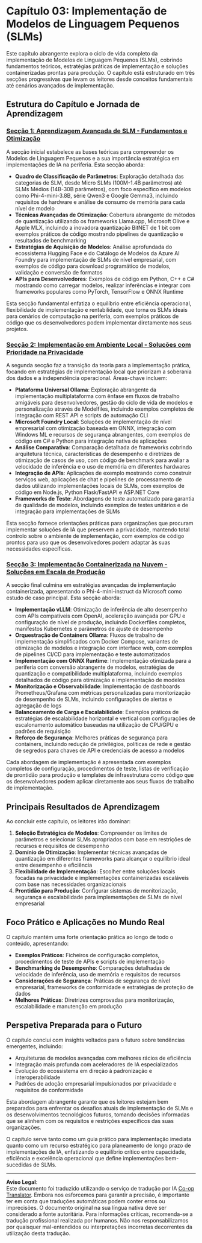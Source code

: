 <!--
CO_OP_TRANSLATOR_METADATA:
{
  "original_hash": "6cf75ae5b01949656a3ad41425c7ffe4",
  "translation_date": "2025-09-17T13:43:29+00:00",
  "source_file": "Module03/README.md",
  "language_code": "pt"
}
-->
# Capítulo 03: Implementação de Modelos de Linguagem Pequenos (SLMs)

Este capítulo abrangente explora o ciclo de vida completo da implementação de Modelos de Linguagem Pequenos (SLMs), cobrindo fundamentos teóricos, estratégias práticas de implementação e soluções containerizadas prontas para produção. O capítulo está estruturado em três secções progressivas que levam os leitores desde conceitos fundamentais até cenários avançados de implementação.

## Estrutura do Capítulo e Jornada de Aprendizagem

### **[Secção 1: Aprendizagem Avançada de SLM - Fundamentos e Otimização](./01.SLMAdvancedLearning.md)**
A secção inicial estabelece as bases teóricas para compreender os Modelos de Linguagem Pequenos e a sua importância estratégica em implementações de IA na periferia. Esta secção aborda:

- **Quadro de Classificação de Parâmetros**: Exploração detalhada das categorias de SLM, desde Micro SLMs (100M-1.4B parâmetros) até SLMs Médios (14B-30B parâmetros), com foco específico em modelos como Phi-4-mini-3.8B, série Qwen3 e Google Gemma3, incluindo requisitos de hardware e análise de consumo de memória para cada nível de modelo
- **Técnicas Avançadas de Otimização**: Cobertura abrangente de métodos de quantização utilizando os frameworks Llama.cpp, Microsoft Olive e Apple MLX, incluindo a inovadora quantização BitNET de 1 bit com exemplos práticos de código mostrando pipelines de quantização e resultados de benchmarking
- **Estratégias de Aquisição de Modelos**: Análise aprofundada do ecossistema Hugging Face e do Catálogo de Modelos da Azure AI Foundry para implementação de SLMs de nível empresarial, com exemplos de código para download programático de modelos, validação e conversão de formatos
- **APIs para Desenvolvedores**: Exemplos de código em Python, C++ e C# mostrando como carregar modelos, realizar inferências e integrar com frameworks populares como PyTorch, TensorFlow e ONNX Runtime

Esta secção fundamental enfatiza o equilíbrio entre eficiência operacional, flexibilidade de implementação e rentabilidade, que torna os SLMs ideais para cenários de computação na periferia, com exemplos práticos de código que os desenvolvedores podem implementar diretamente nos seus projetos.

### **[Secção 2: Implementação em Ambiente Local - Soluções com Prioridade na Privacidade](./02.DeployingSLMinLocalEnv.md)**
A segunda secção faz a transição da teoria para a implementação prática, focando em estratégias de implementação local que priorizam a soberania dos dados e a independência operacional. Áreas-chave incluem:

- **Plataforma Universal Ollama**: Exploração abrangente da implementação multiplataforma com ênfase em fluxos de trabalho amigáveis para desenvolvedores, gestão do ciclo de vida de modelos e personalização através de Modelfiles, incluindo exemplos completos de integração com REST API e scripts de automação CLI
- **Microsoft Foundry Local**: Soluções de implementação de nível empresarial com otimização baseada em ONNX, integração com Windows ML e recursos de segurança abrangentes, com exemplos de código em C# e Python para integração nativa de aplicações
- **Análise Comparativa**: Comparação detalhada de frameworks cobrindo arquitetura técnica, características de desempenho e diretrizes de otimização de casos de uso, com código de benchmark para avaliar a velocidade de inferência e o uso de memória em diferentes hardwares
- **Integração de APIs**: Aplicações de exemplo mostrando como construir serviços web, aplicações de chat e pipelines de processamento de dados utilizando implementações locais de SLMs, com exemplos de código em Node.js, Python Flask/FastAPI e ASP.NET Core
- **Frameworks de Teste**: Abordagens de teste automatizado para garantia de qualidade de modelos, incluindo exemplos de testes unitários e de integração para implementações de SLMs

Esta secção fornece orientações práticas para organizações que procuram implementar soluções de IA que preservem a privacidade, mantendo total controlo sobre o ambiente de implementação, com exemplos de código prontos para uso que os desenvolvedores podem adaptar às suas necessidades específicas.

### **[Secção 3: Implementação Containerizada na Nuvem - Soluções em Escala de Produção](./03.DeployingSLMinCloud.md)**
A secção final culmina em estratégias avançadas de implementação containerizada, apresentando o Phi-4-mini-instruct da Microsoft como estudo de caso principal. Esta secção aborda:

- **Implementação vLLM**: Otimização de inferência de alto desempenho com APIs compatíveis com OpenAI, aceleração avançada por GPU e configuração de nível de produção, incluindo Dockerfiles completos, manifestos Kubernetes e parâmetros de ajuste de desempenho
- **Orquestração de Containers Ollama**: Fluxos de trabalho de implementação simplificados com Docker Compose, variantes de otimização de modelos e integração com interface web, com exemplos de pipelines CI/CD para implementação e teste automatizados
- **Implementação com ONNX Runtime**: Implementação otimizada para a periferia com conversão abrangente de modelos, estratégias de quantização e compatibilidade multiplataforma, incluindo exemplos detalhados de código para otimização e implementação de modelos
- **Monitorização e Observabilidade**: Implementação de dashboards Prometheus/Grafana com métricas personalizadas para monitorização de desempenho de SLMs, incluindo configurações de alertas e agregação de logs
- **Balanceamento de Carga e Escalabilidade**: Exemplos práticos de estratégias de escalabilidade horizontal e vertical com configurações de escalonamento automático baseadas na utilização de CPU/GPU e padrões de requisição
- **Reforço de Segurança**: Melhores práticas de segurança para containers, incluindo redução de privilégios, políticas de rede e gestão de segredos para chaves de API e credenciais de acesso a modelos

Cada abordagem de implementação é apresentada com exemplos completos de configuração, procedimentos de teste, listas de verificação de prontidão para produção e templates de infraestrutura como código que os desenvolvedores podem aplicar diretamente aos seus fluxos de trabalho de implementação.

## Principais Resultados de Aprendizagem

Ao concluir este capítulo, os leitores irão dominar:

1. **Seleção Estratégica de Modelos**: Compreender os limites de parâmetros e selecionar SLMs apropriados com base em restrições de recursos e requisitos de desempenho
2. **Domínio de Otimização**: Implementar técnicas avançadas de quantização em diferentes frameworks para alcançar o equilíbrio ideal entre desempenho e eficiência
3. **Flexibilidade de Implementação**: Escolher entre soluções locais focadas na privacidade e implementações containerizadas escaláveis com base nas necessidades organizacionais
4. **Prontidão para Produção**: Configurar sistemas de monitorização, segurança e escalabilidade para implementações de SLMs de nível empresarial

## Foco Prático e Aplicações no Mundo Real

O capítulo mantém uma forte orientação prática ao longo de todo o conteúdo, apresentando:

- **Exemplos Práticos**: Ficheiros de configuração completos, procedimentos de teste de APIs e scripts de implementação
- **Benchmarking de Desempenho**: Comparações detalhadas de velocidade de inferência, uso de memória e requisitos de recursos
- **Considerações de Segurança**: Práticas de segurança de nível empresarial, frameworks de conformidade e estratégias de proteção de dados
- **Melhores Práticas**: Diretrizes comprovadas para monitorização, escalabilidade e manutenção em produção

## Perspetiva Preparada para o Futuro

O capítulo conclui com insights voltados para o futuro sobre tendências emergentes, incluindo:

- Arquiteturas de modelos avançadas com melhores rácios de eficiência
- Integração mais profunda com aceleradores de IA especializados
- Evolução do ecossistema em direção à padronização e interoperabilidade
- Padrões de adoção empresarial impulsionados por privacidade e requisitos de conformidade

Esta abordagem abrangente garante que os leitores estejam bem preparados para enfrentar os desafios atuais de implementação de SLMs e os desenvolvimentos tecnológicos futuros, tomando decisões informadas que se alinhem com os requisitos e restrições específicos das suas organizações.

O capítulo serve tanto como um guia prático para implementação imediata quanto como um recurso estratégico para planeamento de longo prazo de implementações de IA, enfatizando o equilíbrio crítico entre capacidade, eficiência e excelência operacional que define implementações bem-sucedidas de SLMs.

---

**Aviso Legal**:  
Este documento foi traduzido utilizando o serviço de tradução por IA [Co-op Translator](https://github.com/Azure/co-op-translator). Embora nos esforcemos para garantir a precisão, é importante ter em conta que traduções automáticas podem conter erros ou imprecisões. O documento original na sua língua nativa deve ser considerado a fonte autoritária. Para informações críticas, recomenda-se a tradução profissional realizada por humanos. Não nos responsabilizamos por quaisquer mal-entendidos ou interpretações incorretas decorrentes da utilização desta tradução.